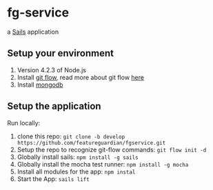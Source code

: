 # fg-service

a [Sails](http://sailsjs.org) application

## Setup your environment
1. Version 4.2.3 of Node.js
1. Install [git flow](https://github.com/nvie/gitflow/wiki/Installation), read more about git flow [here](https://github.com/nvie/gitflow)
1. Install [mongodb](https://docs.mongodb.org/v3.0/installation/)

## Setup the application

Run locally:

1. clone this repo: `git clone -b develop https://github.com/featureguardian/fgservice.git`
2. Setup the repo to recognize git-flow commands: `git flow init -d`
1. Globally install sails: `npm install -g sails`
1. Globally install the mocha test runner: `npm install -g mocha`
1. Install all modules for the app: `npm instal`
1. Start the App: `sails lift`
